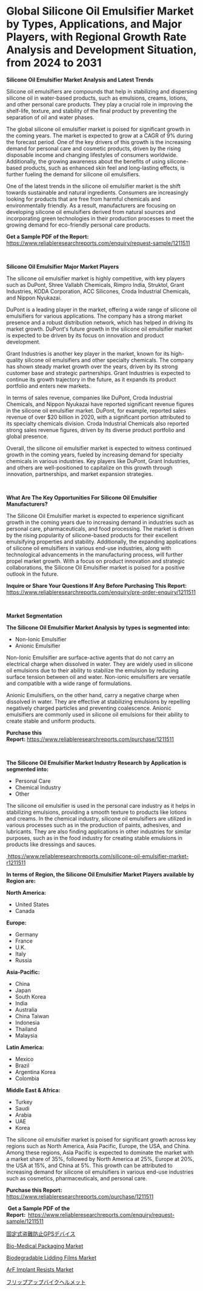 <p><h1>Global Silicone Oil Emulsifier Market by Types, Applications, and Major Players, with Regional Growth Rate Analysis and Development Situation, from 2024 to 2031</h1></p><p><strong>Silicone Oil Emulsifier Market Analysis and Latest Trends</strong></p>
<p><p>Silicone oil emulsifiers are compounds that help in stabilizing and dispersing silicone oil in water-based products, such as emulsions, creams, lotions, and other personal care products. They play a crucial role in improving the shelf-life, texture, and stability of the final product by preventing the separation of oil and water phases.</p><p>The global silicone oil emulsifier market is poised for significant growth in the coming years. The market is expected to grow at a CAGR of 9% during the forecast period. One of the key drivers of this growth is the increasing demand for personal care and cosmetic products, driven by the rising disposable income and changing lifestyles of consumers worldwide. Additionally, the growing awareness about the benefits of using silicone-based products, such as enhanced skin feel and long-lasting effects, is further fueling the demand for silicone oil emulsifiers.</p><p>One of the latest trends in the silicone oil emulsifier market is the shift towards sustainable and natural ingredients. Consumers are increasingly looking for products that are free from harmful chemicals and environmentally friendly. As a result, manufacturers are focusing on developing silicone oil emulsifiers derived from natural sources and incorporating green technologies in their production processes to meet the growing demand for eco-friendly personal care products.</p></p>
<p><strong>Get a Sample PDF of the Report:&nbsp;</strong> <a href="https://www.reliableresearchreports.com/enquiry/request-sample/1211511">https://www.reliableresearchreports.com/enquiry/request-sample/1211511</a></p>
<p>&nbsp;</p>
<p><strong>Silicone Oil Emulsifier Major Market Players</strong></p>
<p><p>The silicone oil emulsifier market is highly competitive, with key players such as DuPont, Shree Vallabh Chemicals, Rimpro India, Struktol, Grant Industries, KODA Corporation, ACC Silicones, Croda Industrial Chemicals, and Nippon Nyukazai. </p><p>DuPont is a leading player in the market, offering a wide range of silicone oil emulsifiers for various applications. The company has a strong market presence and a robust distribution network, which has helped in driving its market growth. DuPont's future growth in the silicone oil emulsifier market is expected to be driven by its focus on innovation and product development.</p><p>Grant Industries is another key player in the market, known for its high-quality silicone oil emulsifiers and other specialty chemicals. The company has shown steady market growth over the years, driven by its strong customer base and strategic partnerships. Grant Industries is expected to continue its growth trajectory in the future, as it expands its product portfolio and enters new markets.</p><p>In terms of sales revenue, companies like DuPont, Croda Industrial Chemicals, and Nippon Nyukazai have reported significant revenue figures in the silicone oil emulsifier market. DuPont, for example, reported sales revenue of over $20 billion in 2020, with a significant portion attributed to its specialty chemicals division. Croda Industrial Chemicals also reported strong sales revenue figures, driven by its diverse product portfolio and global presence.</p><p>Overall, the silicone oil emulsifier market is expected to witness continued growth in the coming years, fueled by increasing demand for specialty chemicals in various industries. Key players like DuPont, Grant Industries, and others are well-positioned to capitalize on this growth through innovation, partnerships, and market expansion strategies.</p></p>
<p>&nbsp;</p>
<p><strong>What Are The Key Opportunities For Silicone Oil Emulsifier Manufacturers?</strong></p>
<p><p>The Silicone Oil Emulsifier market is expected to experience significant growth in the coming years due to increasing demand in industries such as personal care, pharmaceuticals, and food processing. The market is driven by the rising popularity of silicone-based products for their excellent emulsifying properties and stability. Additionally, the expanding applications of silicone oil emulsifiers in various end-use industries, along with technological advancements in the manufacturing process, will further propel market growth. With a focus on product innovation and strategic collaborations, the Silicone Oil Emulsifier market is poised for a positive outlook in the future.</p></p>
<p><strong>Inquire or Share Your Questions If Any Before Purchasing This Report:</strong> <a href="https://www.reliableresearchreports.com/enquiry/pre-order-enquiry/1211511">https://www.reliableresearchreports.com/enquiry/pre-order-enquiry/1211511</a></p>
<p>&nbsp;</p>
<p><strong>Market Segmentation</strong></p>
<p><strong>The Silicone Oil Emulsifier Market Analysis by types is segmented into:</strong></p>
<p><ul><li>Non-Ionic Emulsifier</li><li>Anionic Emulsifier</li></ul></p>
<p><p>Non-Ionic Emulsifier are surface-active agents that do not carry an electrical charge when dissolved in water. They are widely used in silicone oil emulsions due to their ability to stabilize the emulsion by reducing surface tension between oil and water. Non-ionic emulsifiers are versatile and compatible with a wide range of formulations.</p><p>Anionic Emulsifiers, on the other hand, carry a negative charge when dissolved in water. They are effective at stabilizing emulsions by repelling negatively charged particles and preventing coalescence. Anionic emulsifiers are commonly used in silicone oil emulsions for their ability to create stable and uniform products.</p></p>
<p><strong>Purchase this Report:&nbsp;</strong><a href="https://www.reliableresearchreports.com/purchase/1211511">https://www.reliableresearchreports.com/purchase/1211511</a></p>
<p>&nbsp;</p>
<p><strong>The Silicone Oil Emulsifier Market Industry Research by Application is segmented into:</strong></p>
<p><ul><li>Personal Care</li><li>Chemical Industry</li><li>Other</li></ul></p>
<p><p>The silicone oil emulsifier is used in the personal care industry as it helps in stabilizing emulsions, providing a smooth texture to products like lotions and creams. In the chemical industry, silicone oil emulsifiers are utilized in various processes such as in the production of paints, adhesives, and lubricants. They are also finding applications in other industries for similar purposes, such as in the food industry for creating stable emulsions in products like dressings and sauces.</p></p>
<p><a href="https://www.reliableresearchreports.com/silicone-oil-emulsifier-market-r1211511">&nbsp;https://www.reliableresearchreports.com/silicone-oil-emulsifier-market-r1211511</a></p>
<p><strong>In terms of Region, the Silicone Oil Emulsifier Market Players available by Region are:</strong></p>
<p>
    <p> <strong> North America: </strong>
        <ul>
            <li>United States</li>
            <li>Canada</li>
        </ul>
        </p> 
    <p> <strong> Europe: </strong>
        <ul>
            <li>Germany</li>
            <li>France</li>
            <li>U.K.</li>
            <li>Italy</li>
            <li>Russia</li>
        </ul>
        </p> 
    <p> <strong> Asia-Pacific: </strong>
        <ul>
            <li>China</li>
            <li>Japan</li>
            <li>South Korea</li>
            <li>India</li>
            <li>Australia</li>
            <li>China Taiwan</li>
            <li>Indonesia</li>
            <li>Thailand</li>
            <li>Malaysia</li>
        </ul>
        </p> 
    <p> <strong> Latin America: </strong>
        <ul>
            <li>Mexico</li>
            <li>Brazil</li>
            <li>Argentina Korea</li>
            <li>Colombia</li>
        </ul>
        </p> 
    <p> <strong> Middle East & Africa: </strong>
        <ul>
            <li>Turkey</li>
            <li>Saudi</li>
            <li>Arabia</li>
            <li>UAE</li>
            <li>Korea</li>
        </ul>
    </p>
    </p>
<p><p>The silicone oil emulsifier market is poised for significant growth across key regions such as North America, Asia Pacific, Europe, the USA, and China. Among these regions, Asia Pacific is expected to dominate the market with a market share of 35%, followed by North America at 25%, Europe at 20%, the USA at 15%, and China at 5%. This growth can be attributed to increasing demand for silicone oil emulsifiers in various end-use industries such as cosmetics, pharmaceuticals, and personal care.</p></p>
<p><strong>Purchase this Report: </strong><a href="https://www.reliableresearchreports.com/purchase/1211511">https://www.reliableresearchreports.com/purchase/1211511</a></p>
<p>&nbsp;<strong>Get a Sample PDF of the Report:&nbsp;&nbsp;</strong><a href="https://www.reliableresearchreports.com/enquiry/request-sample/1211511">https://www.reliableresearchreports.com/enquiry/request-sample/1211511</a></p>
<p><strong></strong></p>
<p><p><a href="https://github.com/RaeJenkins1952/Market-Research-Report-List-1/blob/main/2760748101368.md">固定式盗難防止GPSデバイス</a></p><p><a href="https://github.com/Alonsoolds3wq1d81czn8rbol/Market-Research-Report-List-2/blob/main/bio-medical-packaging-market.md">Bio-Medical Packaging Market</a></p><p><a href="https://github.com/yemakinde/Market-Research-Report-List-3/blob/main/biodegradable-lidding-films-market.md">Biodegradable Lidding Films Market</a></p><p><a href="https://issuu.com/reportprime-2/docs/arf-implant-resists-market-size-2030.pptx">ArF Implant Resists Market</a></p><p><a href="https://github.com/TysonKub/Market-Research-Report-List-1/blob/main/9131855101369.md">フリップアップバイクヘルメット</a></p></p>
